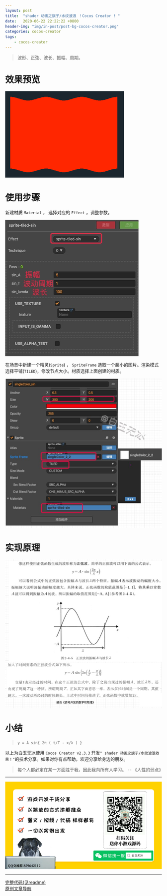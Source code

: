 ```yaml
---
layout: post
title:  "shader 动画之旗子/水纹波浪 ！Cocos Creator ! "
date:   2020-06-22 22:22:22 +0800
header-img: "img/in-post/post-bg-cocos-creator.png"
categories: cocos-creator
tags:
    - cocos-creator
---
```


> 波形、正弦、波长、振幅、周期。   

# 效果预览

![](/img/in-post/202006/22-01.gif)   


# 使用步骤

新建材质 `Material` ， 选择对应的 `Effect` ，调整参数。      

![](/img/in-post/202006/22-02.jpg)   

在场景中新建一个精灵(`Sprite`) ， `SpriteFrame` 选取一个超小的图片。渲染模式选择平铺(`TILED`)，修改节点大小。材质选择上面创建的材质。   

![](/img/in-post/202006/22-03.jpg)   



# 实现原理

![](/img/in-post/202006/22-04.jpg)   


# 小结  
  
> `y = A sin{ 2π ( t/T - x/λ ) }`

以上为白玉无冰使用 `Cocos Creator v2.3.3` 开发`" shader 动画之旗子/水纹波浪效果！"`的技术分享。如果对你有点帮助，欢迎分享给身边的朋友。  

> 每个人都必定在某一方面胜于我，因此我向所有人学习。    -- 《人性的弱点》

---

![](/img/in-post/bottom.png)  

---

<!-- [原文链接](https://mp.weixin.qq.com/s/8pMNeD78fBvF480xiGJCVQ)    -->
[完整代码(见readme)](https://github.com/baiyuwubing/cocos-creator-examples)   
[原创文章导航](https://mp.weixin.qq.com/s/Ht0kIbaeBEds_wUeUlu8JQ)   